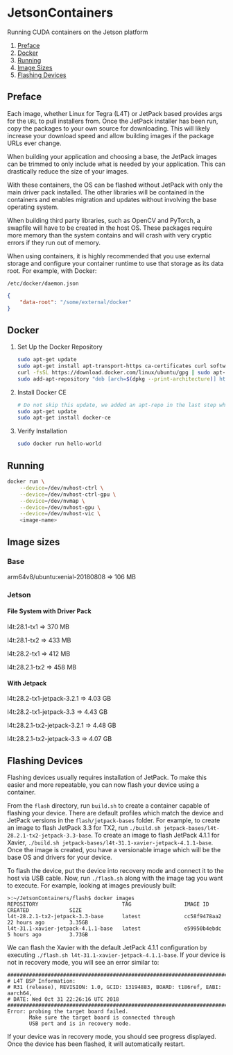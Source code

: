 # JetsonContainers
Running CUDA containers on the Jetson platform

1. [Preface](#preface)
2. [Docker](#docker)
3. [Running](#running)
4. [Image Sizes](#image-sizes)
5. [Flashing Devices](#flashing-devices)

## Preface

Each image, whether Linux for Tegra (L4T) or JetPack based provides args for the `URL` to pull installers from. Once the JetPack installer has been run, copy the packages to your own source for downloading. This will likely increase your download speed and allow building images if the package URLs ever change.

When building your application and choosing a base, the JetPack images can be trimmed to only include what is needed by your application. This can drastically reduce the size of your images.

With these containers, the OS can be flashed without JetPack with only the main driver pack installed. The other libraries will be contained in the containers and enables migration and updates without involving the base operating system.

When building third party libraries, such as OpenCV and PyTorch, a swapfile will have to be created in the host OS. These packages require more memory than the system contains and will crash with very cryptic errors if they run out of memory.

When using containers, it is highly recommended that you use external storage and configure your container runtime to use that storage as its data root. For example, with Docker:

`/etc/docker/daemon.json`
```json
{
    "data-root": "/some/external/docker"
}
```

## Docker

1. Set Up the Docker Repository
    ```bash
    sudo apt-get update
    sudo apt-get install apt-transport-https ca-certificates curl software-properties-common
    curl -fsSL https://download.docker.com/linux/ubuntu/gpg | sudo apt-key add -
    sudo add-apt-repository "deb [arch=$(dpkg --print-architecture)] https://download.docker.com/linux/ubuntu $(lsb_release -cs) stable"
    ```
2. Install Docker CE
    ```bash
    # Do not skip this update, we added an apt-repo in the last step which we need to pull from.
    sudo apt-get update
    sudo apt-get install docker-ce
    ```
3. Verify Installation
    ```bash
    sudo docker run hello-world
    ```

## Running

```bash
docker run \
    --device=/dev/nvhost-ctrl \
    --device=/dev/nvhost-ctrl-gpu \
    --device=/dev/nvmap \
    --device=/dev/nvhost-gpu \
    --device=/dev/nvhost-vic \
    <image-name>
```

## Image sizes

### Base

arm64v8/ubuntu:xenial-20180808 => 106 MB

### Jetson

#### File System with Driver Pack

l4t:28.1-tx1 => 370 MB

l4t:28.1-tx2 => 433 MB

l4t:28.2-tx1 => 412 MB

l4t:28.2.1-tx2 => 458 MB

#### With Jetpack

l4t:28.2-tx1-jetpack-3.2.1 => 4.03 GB

l4t:28.2-tx1-jetpack-3.3 => 4.43 GB

l4t:28.2.1-tx2-jetpack-3.2.1 => 4.48 GB

l4t:28.2.1-tx2-jetpack-3.3 => 4.07 GB

## Flashing Devices

Flashing devices usually requires installation of JetPack. To make this easier and more repeatable, you can now flash your device using a container. 

From the `flash` directory, run `build.sh` to create a container capable of flashing your device. There are default profiles which match the device and JetPack versions in the `flash/jetpack-bases` folder. For example, to create an image to flash JetPack 3.3 for TX2, run `./build.sh jetpack-bases/l4t-28.2.1-tx2-jetpack-3.3-base`. To create an image to flash JetPack 4.1.1 for Xavier, `./build.sh jetpack-bases/l4t-31.1-xavier-jetpack-4.1.1-base`. Once the image is created, you have a versionable image which will be the base OS and drivers for your device.

To flash the device, put the device into recovery mode and connect it to the host via USB cable. Now, run `./flash.sh` along with the image tag you want to execute. For example, looking at images previously built:

```
>:~/JetsonContainers/flash$ docker images
REPOSITORY                           TAG                 IMAGE ID            CREATED             SIZE
l4t-28.2.1-tx2-jetpack-3.3-base      latest              cc58f9478aa2        22 hours ago        3.35GB
l4t-31.1-xavier-jetpack-4.1.1-base   latest              e59950b4ebdc        5 hours ago         3.73GB
```

We can flash the Xavier with the default JetPack 4.1.1 configuration by executing `./flash.sh l4t-31.1-xavier-jetpack-4.1.1-base`. If your device is not in recovery mode, you will see an error similar to:

```
###############################################################################
# L4T BSP Information:
# R31 (release), REVISION: 1.0, GCID: 13194883, BOARD: t186ref, EABI: aarch64, 
# DATE: Wed Oct 31 22:26:16 UTC 2018
###############################################################################
Error: probing the target board failed.
       Make sure the target board is connected through 
       USB port and is in recovery mode.
```
If your device was in recovery mode, you should see progress displayed. Once the device has been flashed, it will automatically restart.